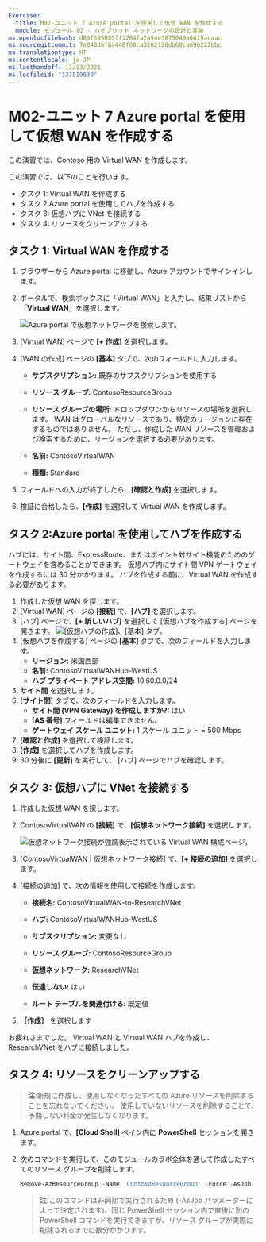 ```yaml
---
Exercise:
  title: M02-ユニット 7 Azure portal を使用して仮想 WAN を作成する
  module: モジュール 02 - ハイブリッド ネットワークの設計と実装
ms.openlocfilehash: d89f695085ff1284fa2a94e3875049a0619acaac
ms.sourcegitcommit: 7e040d6fba448f60ca3262126db60cad96222bbc
ms.translationtype: HT
ms.contentlocale: ja-JP
ms.lasthandoff: 12/13/2021
ms.locfileid: "137819830"
---
```

# <a name="m02-unit-7-create-a-virtual-wan-by-using-azure-portal"></a>M02-ユニット 7 Azure portal を使用して仮想 WAN を作成する


この演習では、Contoso 用の Virtual WAN を作成します。

この演習では、以下のことを行います。

+ タスク 1: Virtual WAN を作成する
+ タスク 2:Azure portal を使用してハブを作成する
+ タスク 3: 仮想ハブに VNet を接続する
+ タスク 4: リソースをクリーンアップする



## <a name="task-1-create-a-virtual-wan"></a>タスク 1: Virtual WAN を作成する

1. ブラウザーから Azure portal に移動し、Azure アカウントでサインインします。

2. ポータルで、検索ボックスに「Virtual WAN」と入力し、結果リストから「**Virtual WAN**」を選択します。

   ![Azure portal で仮想ネットワークを検索します。](../media/search-for-virtual-wan.png)

 

3. [Virtual WAN] ページで **[+ 作成]** を選択します。 

4. [WAN の作成] ページの **[基本]** タブで、次のフィールドに入力します。

   - **サブスクリプション:** 既存のサブスクリプションを使用する

   - **リソース グループ:** ContosoResourceGroup

   - **リソース グループの場所:** ドロップダウンからリソースの場所を選択します。 WAN はグローバルなリソースであり、特定のリージョンに存在するものではありません。 ただし、作成した WAN リソースを管理および検索するために、リージョンを選択する必要があります。

   - **名前:** ContosoVirtualWAN

   - **種類:** Standard 

5. フィールドへの入力が終了したら、**[確認と作成]** を選択します。

6. 検証に合格したら、**[作成]** を選択して Virtual WAN を作成します。

## <a name="task-2-create-a-hub-by-using-azure-portal"></a>タスク 2:Azure portal を使用してハブを作成する

ハブには、サイト間、ExpressRoute、またはポイント対サイト機能のためのゲートウェイを含めることができます。 仮想ハブ内にサイト間 VPN ゲートウェイを作成するには 30 分かかります。 ハブを作成する前に、Virtual WAN を作成する必要があります。

1. 作成した仮想 WAN を探します。 
2. [Virtual WAN] ページの **[接続]** で、**[ハブ]** を選択します。
3. [ハブ] ページで、**[+ 新しいハブ]** を選択して [仮想ハブを作成する] ページを開きます。
   ![[仮想ハブの作成]、[基本] タブ。](../media/create-vwan-hub.png)
4. [仮想ハブを作成する] ページの **[基本]** タブで、次のフィールドを入力します。
   - **リージョン:** 米国西部
   - **名前:** ContosoVirtualWANHub-WestUS
   - **ハブ プライベート アドレス空間:** 10.60.0.0/24
5. **サイト間** を選択します。
6. **[サイト間]** タブで、次のフィールドを入力します。
   - **サイト間 (VPN Gateway) を作成しますか?:** はい
   - **[AS 番号]** フィールドは編集できません。
   - **ゲートウェイ スケール ユニット:** 1 スケール ユニット = 500 Mbps
7. **[確認と作成]** を選択して検証します。
8. **[作成]** を選択してハブを作成します。 
9. 30 分後に **[更新]** を実行して、 [ハブ] ページでハブを確認します。 

## <a name="task-3-connect-a-vnet-to-the-virtual-hub"></a>タスク 3: 仮想ハブに VNet を接続する

1. 作成した仮想 WAN を探します。 

2. ContosoVirtualWAN の **[接続]** で、**[仮想ネットワーク接続]** を選択します。

   ![仮想ネットワーク接続が強調表示されている Virtual WAN 構成ページ。](../media/connect-vnet-to-virtual-hub.png)

3. [ContosoVirtualWAN | 仮想ネットワーク接続] で、**[+ 接続の追加]** を選択します。

4. [接続の追加] で、次の情報を使用して接続を作成します。

   - **接続名:** ContosoVirtualWAN-to-ResearchVNet

   - **ハブ:** ContosoVirtualWANHub-WestUS

   - **サブスクリプション:** 変更なし

   - **リソース グループ:** ContosoResourceGroup

   - **仮想ネットワーク:** ResearchVNet

   - **伝達しない:** はい

   - **ルート テーブルを関連付ける:** 既定値

5. **［作成］** を選択します

 

お疲れさまでした。 Virtual WAN と Virtual WAN ハブを作成し、ResearchVNet をハブに接続しました。

## <a name="task-4-clean-up-resources"></a>タスク 4: リソースをクリーンアップする

   >**注**:新規に作成し、使用しなくなったすべての Azure リソースを削除することを忘れないでください。 使用していないリソースを削除することで、予期しない料金が発生しなくなります。

1. Azure portal で、**[Cloud Shell]** ペイン内に **PowerShell** セッションを開きます。

1. 次のコマンドを実行して、このモジュールのラボ全体を通して作成したすべてのリソース グループを削除します。

   ```powershell
   Remove-AzResourceGroup -Name 'ContosoResourceGroup' -Force -AsJob
   ```

    >**注**:このコマンドは非同期で実行されるため (-AsJob パラメーターによって決定されます)、同じ PowerShell セッション内で直後に別の PowerShell コマンドを実行できますが、リソース グループが実際に削除されるまでに数分かかります。
